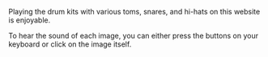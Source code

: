 Playing the drum kits with various toms, snares, and hi-hats on this website is enjoyable.

To hear the sound of each image, you can either press the buttons on your keyboard or click on the image itself.

